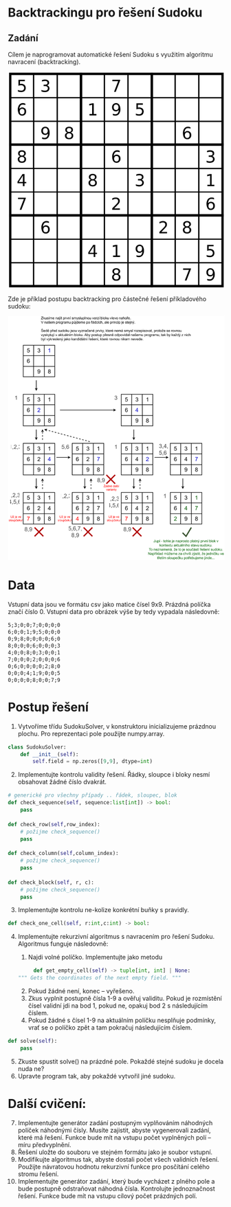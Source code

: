 # Backtrackingu pro řešení Sudoku

## Zadání
Cílem je naprogramovat automatické řešení Sudoku s využitím algoritmu navracení (backtracking).

![sudoku](img/sudoku.png)

Zde je příklad postupu backtracking pro částečné řešení příkladového sudoku:

![sudoku](img/backtracking_example_no_field.svg)





# Data
Vstupní data jsou ve formátu csv jako matice čísel 9x9. Prázdná políčka značí číslo 0. Vstupní
data pro obrázek výše by tedy vypadala následovně:

```
5;3;0;0;7;0;0;0;0
6;0;0;1;9;5;0;0;0
0;9;8;0;0;0;0;6;0
8;0;0;0;6;0;0;0;3
4;0;0;8;0;3;0;0;1
7;0;0;0;2;0;0;0;6
0;6;0;0;0;0;2;8;0
0;0;0;4;1;9;0;0;5
0;0;0;0;8;0;0;7;9
```


# Postup řešení
1. Vytvoříme třídu SudokuSolver, v konstruktoru inicializujeme prázdnou plochu. Pro reprezentaci pole použijte numpy.array.

```python 
class SudokuSolver:
    def __init__(self):
        self.field = np.zeros([9,9], dtype=int)
```




2. Implementujte kontrolu validity řešení. Řádky, sloupce i bloky nesmí obsahovat žádné číslo dvakrát.

```python
# generické pro všechny případy .. řádek, sloupec, blok
def check_sequence(self, sequence:list[int]) -> bool:
    pass

def check_row(self,row_index):
    # požijme check_sequence()
    pass

def check_column(self,column_index):
    # požijme check_sequence()
    pass

def check_block(self, r, c):
    # požijme check_sequence()
    pass

```

3. Implementujte kontrolu ne-kolize konkrétní buňky s pravidly.

```python 
def check_one_cell(self, r:int,c:int) -> bool:

```

4. Implementujte rekurzivní algoritmus s navracením pro řešení Sudoku. Algoritmus funguje následovně:
    1. Najdi volné políčko. Implementujte jako metodu

    ```python
         def get_empty_cell(self) -> tuple[int, int] | None:
    """ Gets the coordinates of the next empty field. """
    ```

    2. Pokud žádné není, konec – vyřešeno.
    3. Zkus vyplnit postupně čísla 1-9 a ověřuj validitu. Pokud je rozmístění čísel validní jdi na bod 1, pokud ne, opakuj bod 2 s následujícím číslem.
    4. Pokud žádné s čísel 1-9 na aktuálním políčku nesplňuje podmínky, vrať se o políčko zpět a tam pokračuj následujícím číslem.

```python
def solve(self):
    pass
```

5. Zkuste spustit solve() na prázdné pole. Pokaždé stejné sudoku je docela nuda ne?
6. Upravte program tak, aby pokaždé vytvořil jiné sudoku.  

# Další cvičení: 
7. Implementujte generátor zadání postupným vyplňováním náhodných políček náhodnými čísly. Musíte zajistit, abyste vygenerovali zadání, které má řešení. Funkce bude mít na vstupu počet vyplněných polí – míru předvyplnění.
8. Řešení uložte do souboru ve stejném formátu jako je soubor vstupní.
9. Modifikujte algoritmus tak, abyste dostali počet všech validních řešení. Použijte návratovou hodnotu rekurzivní funkce pro posčítání celého stromu řešení.
10. Implementujte generátor zadání, který bude vycházet z plného pole a bude postupně odstraňovat náhodná čísla. Kontrolujte jednoznačnost řešení. Funkce bude mít na vstupu cílový počet prázdných polí.





